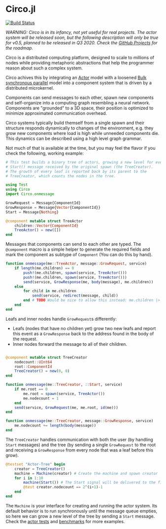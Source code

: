 # Circo.jl
[![Build Status](https://travis-ci.com/tisztamo/Circo.jl.svg?branch=master)](https://travis-ci.com/tisztamo/Circo.jl)

*WARNING: Circo is in its infancy, not yet useful for real projects. The actor system will be released soon, but the following description will only be true for v0.5, planned to be released in Q3 2020. Check the [GitHub Projects](https://github.com/tisztamo/Circo.jl/projects) for the roadmap.*

Circo is a distributed computing platform, designed to scale to millions of nodes while providing metaphoric abstractions that help the programmer reason about such a complex system.

Circo achives this by integrating an [Actor](https://en.wikipedia.org/wiki/Actor_model) model with a loosened [Bulk synchronous parallel](https://en.wikipedia.org/wiki/Bulk_synchronous_parallel) model into a component system that is driven by a distributed microkernel.

Components can send messages to each other, spawn new components and self-organize into a computing graph resembling a neural network. Components are "grounded" to a 3D space, their position is optimized to minimize approximated communication overhead.

Circo systems typically build themself from a single spawn and their structure responds dynamically to changes of the environment, e.g. they grow new components where load is high while unneeded components die. This dynamics can be described using a high level graph grammar.

Not much of that is available at the time, but you may feel the flavor if you check the following, working example:

```julia
# This test builds a binary tree of actors, growing a new level for every
# Start() message received by the original spawn (the TreeCreator).
# The growth of every leaf is reported back by its parent to the
# TreeCreator, which counts the nodes in the tree.

using Test
using Circo
import Circo.onmessage

GrowRequest = Message{ComponentId}
GrowResponse = Message{Vector{ComponentId}}
Start = Message{Nothing}

@component mutable struct TreeActor
    children::Vector{ComponentId}
    TreeActor() = new([])
end
```

Messages that components can send to each other are typed. The `@component` macro is a simple helper to generate the required fields and mark the component as subtype of `Component` (You can do this by hand). 

```julia
function onmessage(me::TreeActor, message::GrowRequest, service)
    if length(me.children) == 0
        push!(me.children, spawn(service, TreeActor()))
        push!(me.children, spawn(service, TreeActor()))
        send(service, GrowResponse(me, body(message), me.children))
    else
        for child in me.children
            send(service, redirect(message, child)) 
        end # TODO Would be nice to allow this instead: me.children |> redirect(message) |> send(service))
    end
end
```

Leafs and inner nodes handle `GrowRequest`s differently:
- Leafs (nodes that have no children yet) grow two new leafs and report this event as a `GrowResponse` back to the address found in the body of the request.
- Inner nodes forward the message to all of their children.

```julia

@component mutable struct TreeCreator
    nodecount::UInt64
    root::ComponentId
    TreeCreator() = new(0, 0)
end

function onmessage(me::TreeCreator, ::Start, service)
    if me.root == 0
        me.root = spawn(service, TreeActor())
        me.nodecount = 1
    end
    send(service, GrowRequest(me, me.root, id(me)))
end

function onmessage(me::TreeCreator, message::GrowResponse, service)
    me.nodecount += length(body(message))
end
```

The `TreeCreator` handles communication with both the user (by handling `Start` messages) and the tree (by sending a single `GrowRequest` to the root and receiving a `GrowResponse` from every node that was a leaf before this grow).

```julia
@testset "Actor-Tree" begin
    creator = TreeCreator()
    machine = Machine(creator) # Create the machine and spawn creator
    for i in 1:10
        machine(Start()) # The Start signal will be delivered to the firstly spawned component
        @test creator.nodecount == 2^(i+1)-1
    end
end
```

The `Machine` is your interface for creating and running the actor system. Its default behavior is to run synchronously until the message queue empties, so here we can grow a new level of the tree by sending a `Start` message. Check the [actor tests](https://github.com/tisztamo/Circo.jl/blob/master/test/actor/) and [benchmarks](https://github.com/tisztamo/Circo.jl/tree/master/benchmark) for more examples.
